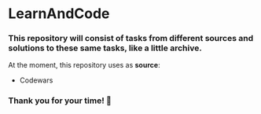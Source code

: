 # LearnAndCode
### This repository will consist of tasks from different sources and solutions to these same tasks, like a little archive.
At the moment, this repository uses as __source__:
  - Codewars

### Thank you for your time! :sparkling_heart: